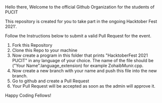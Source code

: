 Hello there,
Welcome to the official Github Organization for the students of PUCIT

This repository is created for you to take part in the ongoing Hacktober Fest 2021'.

Follow the Instructions below to submit a valid Pull Request for the event.

1. Fork this Repository
2. Clone this Repo to your machine
3. Now create a program in this folder that prints "HacktoberFest 2021 PUCIT" in any language of your choice. The name of the file should be ("Your Name".language_extension) for example ZohaibMunir.cpp.
4. Now create a new branch with your name and push this file into the new branch.
5. Go to github and create a Pull Request 
6. Your Pull Request will be accepted as soon as the admin will approve it.

Happy Coding Fellows!